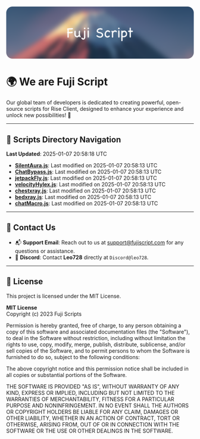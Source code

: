![Banner](.github/b.webp)

# 🌍 **We are Fuji Script**

Our global team of developers is dedicated to creating powerful, open-source scripts for Rise Client, designed to enhance your experience and unlock new possibilities! 🌟

---
<!-- SCRIPTS_NAVIGATION_START -->
## 📂 **Scripts Directory Navigation**

**Last Updated**: 2025-01-07 20:58:18 UTC

- **[SilentAura.js](scripts/SilentAura.js)**: Last modified on 2025-01-07 20:58:13 UTC
- **[ChatBypass.js](scripts/ChatBypass.js)**: Last modified on 2025-01-07 20:58:13 UTC
- **[jetpackFly.js](scripts/jetpackFly.js)**: Last modified on 2025-01-07 20:58:13 UTC
- **[velocityHylex.js](scripts/velocityHylex.js)**: Last modified on 2025-01-07 20:58:13 UTC
- **[chestxray.js](scripts/chestxray.js)**: Last modified on 2025-01-07 20:58:13 UTC
- **[bedxray.js](scripts/bedxray.js)**: Last modified on 2025-01-07 20:58:13 UTC
- **[chatMacro.js](scripts/chatMacro.js)**: Last modified on 2025-01-07 20:58:13 UTC

<!-- SCRIPTS_NAVIGATION_END -->

---

## 💬 **Contact Us**  
- 📬 **Support Email**: Reach out to us at [support@fujiscript.com](mailto:support@fujiscript.com) for any questions or assistance.  
- 💬 **Discord**: Contact **Leo728** directly at `Discord@leo728`.

---

## 📜 **License**

This project is licensed under the MIT License.  

**MIT License**  
Copyright (c) 2023 Fuji Scripts  

Permission is hereby granted, free of charge, to any person obtaining a copy of this software and associated documentation files (the "Software"), to deal in the Software without restriction, including without limitation the rights to use, copy, modify, merge, publish, distribute, sublicense, and/or sell copies of the Software, and to permit persons to whom the Software is furnished to do so, subject to the following conditions:  

The above copyright notice and this permission notice shall be included in all copies or substantial portions of the Software.  

THE SOFTWARE IS PROVIDED "AS IS", WITHOUT WARRANTY OF ANY KIND, EXPRESS OR IMPLIED, INCLUDING BUT NOT LIMITED TO THE WARRANTIES OF MERCHANTABILITY, FITNESS FOR A PARTICULAR PURPOSE AND NONINFRINGEMENT. IN NO EVENT SHALL THE AUTHORS OR COPYRIGHT HOLDERS BE LIABLE FOR ANY CLAIM, DAMAGES OR OTHER LIABILITY, WHETHER IN AN ACTION OF CONTRACT, TORT OR OTHERWISE, ARISING FROM, OUT OF OR IN CONNECTION WITH THE SOFTWARE OR THE USE OR OTHER DEALINGS IN THE SOFTWARE.  
